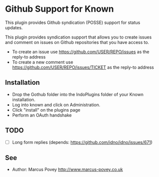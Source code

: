 Github Support for Known
========================

This plugin provides Github syndication (POSSE) support for status updates.

This plugin provides syndication support that allows you to create issues and comment on issues on Github repositories that you have access to.

* To create an issue use https://github.com/USER/REPO/issues as the reply-to address
* To create a new comment use https://github.com/USER/REPO/issues/TICKET as the reply-to address

Installation
------------

* Drop the Gothub folder into the IndoPlugins folder of your Known installation.
* Log into known and click on Administration.
* Click "install" on the plugins page
* Perform an OAuth handshake

TODO
----

* [ ] Long form replies (depends: https://github.com/idno/idno/issues/671)

See
---
 * Author: Marcus Povey <http://www.marcus-povey.co.uk> 

